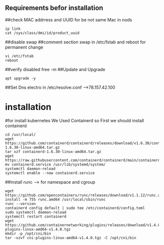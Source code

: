 
## Requirements befor installation
##check MAC addrress and UUID for be not same Mac in nods 
```
ip link
cat /sys/class/dmi/id/product_uuid
```
##disable swap
##comment section swap in /etc/fstab and reboot for permanent change
```
vi /etc/fstab
reboot
```
##verify disabled free -m
##Update and Upgrade
```apt update
apt upgrade -y
```
##Set Dns electro in /etc/resolve.conf -->78.157.42.100
# installation
#for install kubernetes We Used Containerd so First we should install containerd
```
cd /usr/local/
wget https://github.com/containerd/containerd/releases/download/v1.6.30/containerd-1.6.30-linux-amd64.tar.gz
tar xzf containerd-1.6.30-linux-amd64.tar.gz
wget https://raw.githubusercontent.com/containerd/containerd/main/containerd.service
mv containerd.service /usr/lib/systemd/system/
systemctl daemon-reload
systemctl enable --now containerd.service
```
##install runc --> for namespace and cgroup
```
wget https://github.com/opencontainers/runc/releases/download/v1.1.12/runc.amd64
install -m 755 runc.amd64 /usr/local/sbin/runc
runc --version
containerd config default | sudo tee /etc/containerd/config.toml
sudo systemctl daemon-reload
systemctl restart containerd
wget https://github.com/containernetworking/plugins/releases/download/v1.4.0/cni-plugins-linux-amd64-v1.4.0.tgz
mkdir -p /opt/cni/bin
tar -xzvf cni-plugins-linux-amd64-v1.4.0.tgz -C /opt/cni/bin
```


